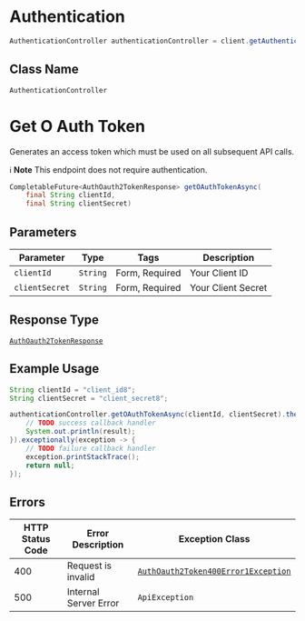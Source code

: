 # Authentication

```java
AuthenticationController authenticationController = client.getAuthenticationController();
```

## Class Name

`AuthenticationController`


# Get O Auth Token

Generates an access token which must be used on all subsequent API calls.

:information_source: **Note** This endpoint does not require authentication.

```java
CompletableFuture<AuthOauth2TokenResponse> getOAuthTokenAsync(
    final String clientId,
    final String clientSecret)
```

## Parameters

| Parameter | Type | Tags | Description |
|  --- | --- | --- | --- |
| `clientId` | `String` | Form, Required | Your Client ID |
| `clientSecret` | `String` | Form, Required | Your Client Secret |

## Response Type

[`AuthOauth2TokenResponse`](../../doc/models/auth-oauth-2-token-response.md)

## Example Usage

```java
String clientId = "client_id8";
String clientSecret = "client_secret8";

authenticationController.getOAuthTokenAsync(clientId, clientSecret).thenAccept(result -> {
    // TODO success callback handler
    System.out.println(result);
}).exceptionally(exception -> {
    // TODO failure callback handler
    exception.printStackTrace();
    return null;
});
```

## Errors

| HTTP Status Code | Error Description | Exception Class |
|  --- | --- | --- |
| 400 | Request is invalid | [`AuthOauth2Token400Error1Exception`](../../doc/models/auth-oauth-2-token-400-error-1-exception.md) |
| 500 | Internal Server Error | `ApiException` |

